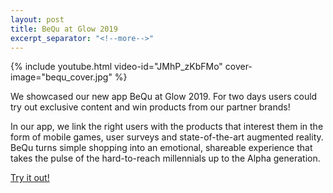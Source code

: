 ```yaml
---
layout: post
title: BeQu at Glow 2019
excerpt_separator: "<!--more-->"
---
```


{% include youtube.html video-id="JMhP_zKbFMo" cover-image="bequ_cover.jpg" %}

We showcased our new app BeQu at Glow 2019. For two days users could try out exclusive content and win products from our partner brands!

In our app, we link the right users with the products that interest them in the form of mobile games, user surveys and state-of-the-art augmented reality.
BeQu turns simple shopping into an emotional, shareable experience that takes the pulse of the hard-to-reach millennials up to the Alpha generation.

[Try it out!](https://bequ.app/)